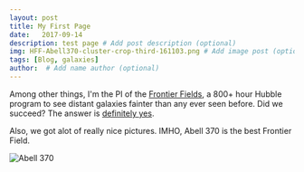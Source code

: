 ```yaml
---
layout: post
title: My First Page 
date:   2017-09-14
description: test page # Add post description (optional)
img: HFF-Abell370-cluster-crop-third-161103.png # Add image post (optional)
tags: [Blog, galaxies]
author:  # Add name author (optional)
---
```


Among other things,  I'm the PI of the [Frontier Fields](https://frontierfields.org/2014/01/27/searching-for-cosmic-dawn/), 
a 800+ hour Hubble program to see distant galaxies fainter than
any ever seen before.  Did we succeed?  The answer is [definitely yes](http://adsabs.harvard.edu/abs/2017ApJ...835..113L). 

Also,  we got alot of really nice pictures.   IMHO, Abell 370 is the best Frontier Field. 

![Abell 370]({{site.baseurl}}/assets/img/HFF-Abell370-cluster-crop-third-161103.png)

